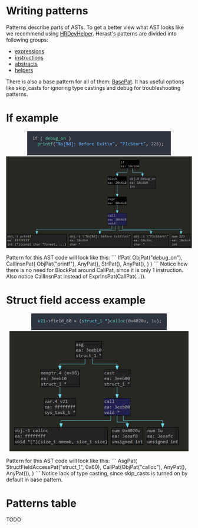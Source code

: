 # Writing patterns
Patterns describe parts of ASTs. To get a better view what AST looks like we recommend using [HRDevHelper](https://github.com/patois/HRDevHelper/).
Herast's patterns are divided into following groups:
- [expressions](https://github.com/mostobriv/herast/blob/main/herast/tree/patterns/expressions.py)
- [instructions](https://github.com/mostobriv/herast/blob/main/herast/tree/patterns/instructions.py)
- [abstracts](https://github.com/mostobriv/herast/blob/main/herast/tree/patterns/abstracts.py)
- [helpers](https://github.com/mostobriv/herast/blob/main/herast/tree/patterns/helpers.py)

There is also a base pattern for all of them: [BasePat](https://github.com/mostobriv/herast/blob/main/herast/tree/patterns/base_pattern.py). It has useful options like skip_casts for ignoring type castings and debug for troubleshooting patterns.


# If example
<p align='center'>
<img src='pictures/if_example.png'>
<img src='pictures/if_ast_example.png'>
</p>
Pattern for this AST code will look like this:  
```
IfPat(
	ObjPat("debug_on"),
	CallInsnPat(
		ObjPat("printf"),
		AnyPat(),
		StrPat(),
		AnyPat(),
	)
)
```
Notice how there is no need for BlockPat around CallPat, since it is only 1 instruction. Also notice CallInsnPat instead of ExprInsPat(CallPat(...)).

# Struct field access example
<p align='center'>
<img src='pictures/struct_field_access_example.png'>
<img src='pictures/struct_field_access_ast_example.png'>
</p>
Pattern for this AST code will look like this:  
```
AsgPat(
	StructFieldAccessPat("struct_1", 0x60),
	CallPat(ObjPat("calloc"), AnyPat(), AnyPat()),
)
```
Notice lack of type casting, since skip_casts is turned on by default in base pattern.

# Patterns table
TODO